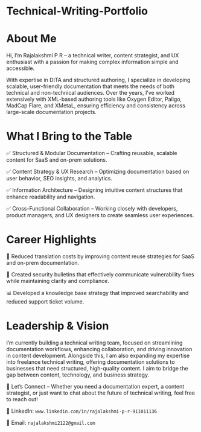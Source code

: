 # Technical-Writing-Portfolio


# About Me
Hi, I’m Rajalakshmi P R – a technical writer, content strategist, and UX enthusiast with a passion for making complex information simple and accessible.

With expertise in DITA and structured authoring, I specialize in developing scalable, user-friendly documentation that meets the needs of both technical and non-technical audiences. Over the years, I’ve worked extensively with XML-based authoring tools like Oxygen Editor, Paligo, MadCap Flare, and XMetaL, ensuring efficiency and consistency across large-scale documentation projects.

# What I Bring to the Table
✅ Structured & Modular Documentation – Crafting reusable, scalable content for SaaS and on-prem solutions.

✅ Content Strategy & UX Research – Optimizing documentation based on user behavior, SEO insights, and analytics.

✅ Information Architecture – Designing intuitive content structures that enhance readability and navigation.

✅ Cross-Functional Collaboration – Working closely with developers, product managers, and UX designers to create seamless user experiences.

# Career Highlights
🚀 Reduced translation costs by improving content reuse strategies for SaaS and on-prem documentation.

📖 Created security bulletins that effectively communicate vulnerability fixes while maintaining clarity and compliance.

📊 Developed a knowledge base strategy that improved searchability and reduced support ticket volume.

# Leadership & Vision
I’m currently building a technical writing team, focused on streamlining documentation workflows, enhancing collaboration, and driving innovation in content development. Alongside this, I am also expanding my expertise into freelance technical writing, offering documentation solutions to businesses that need structured, high-quality content. I aim to bridge the gap between content, technology, and business strategy.

📌 Let’s Connect – Whether you need a documentation expert, a content strategist, or just want to chat about the future of technical writing, feel free to reach out!

📌 LinkedIn: `www.linkedin.com/in/rajalakshmi-p-r-911011136`

📌 Email: `rajalakshmi2122@gmail.com`

